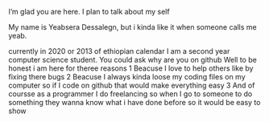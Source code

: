I’m glad you are here. I plan to talk about my self

My name is Yeabsera Dessalegn, but i kinda like it when someone calls me yeab.

currently in 2020 or 2013 of ethiopian calendar I am a second year computer science student. You could ask why are you on github Well to be honest i am here for theree reasons 1 Beacuse I love to help others like by fixing there bugs 2 Beacuse I always kinda loose my coding files on my computer so if I code on github that would make everything easy 3 And of coursse as a programmer I do freelancing so when I go to someone to do something they wanna know what i have done before so it would be easy to show
